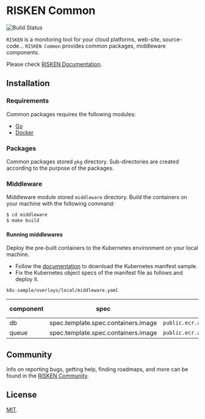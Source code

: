 # RISKEN Common

![Build Status](https://codebuild.ap-northeast-1.amazonaws.com/badges?uuid=eyJlbmNyeXB0ZWREYXRhIjoiZ09vd2t6d3hNNzl4aWp1Z2FTclBPMXBpb3pMSEFmR1dYclZHaVI0VVZCbEExb1poYkdZSHluZnVoS0V6VzJpY0IvaHVLb0ExV2NRaUcrOW95Z3E3TEhNPSIsIml2UGFyYW1ldGVyU3BlYyI6Ilc1aG0vemhscUlTVy9hVm8iLCJtYXRlcmlhbFNldFNlcmlhbCI6MX0%3D&branch=main)

`RISKEN` is a monitoring tool for your cloud platforms, web-site, source-code... 
`RISKEN Common` provides common packages, middleware components.

Please check [RISKEN Documentation](https://docs.security-hub.jp/).

## Installation

### Requirements

Common packages requires the following modules:

- [Go](https://go.dev/doc/install)
- [Docker](https://docs.docker.com/get-docker/)

### Packages

Common packages stored `pkg` directory. Sub-directories are created according to the purpose of the packages.

### Middleware

Middleware module stored `middleware` directory.
Build the containers on your machine with the following command:

```bash
$ cd middleware
$ make build
```

#### Running middlewares

Deploy the pre-built containers to the Kubernetes environment on your local machine.

- Follow the [documentation](https://docs.security-hub.jp/admin/infra_local/#risken) to download the Kubernetes manifest sample.
- Fix the Kubernetes object specs of the manifest file as follows and deploy it.

`k8s-sample/overlays/local/middleware.yaml`

| component | spec                                | before (public images)                          | after (pre-build images on your machine) |
| --------- | ----------------------------------- | ----------------------------------------------- | ---------------------------------------- |
| db        | spec.template.spec.containers.image | `public.ecr.aws/risken/middleware/db:latest`    | `middleware/db:latest`                   |
| queue     | spec.template.spec.containers.image | `public.ecr.aws/risken/middleware/queue:latest` | `middleware/queue:latest`                |

## Community

Info on reporting bugs, getting help, finding roadmaps,
and more can be found in the [RISKEN Community](https://github.com/ca-risken/community).

## License

[MIT](LICENSE).
